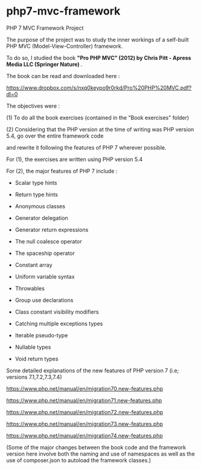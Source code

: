 # php7-mvc-framework

PHP 7 MVC Framework Project

  The purpose of the project was to study the inner workings of a self-built PHP MVC (Model-View-Controller) framework.

  To do so, I studied the book <b>"Pro PHP MVC" (2012) by Chris Pitt - Apress Media LLC (Springer Nature) </b>.

The book can be read and downloaded here : 

https://www.dropbox.com/s/nxq0keypo9r0rkd/Pro%20PHP%20MVC.pdf?dl=0

The objectives were : 

(1) To do all the book exercises (contained in the "Book exercises" folder)

(2) Considering that the PHP version at the time of writing was PHP version 5.4, go over the entire framework code 

and rewrite it following the features of PHP 7 wherever possible.

For (1), the exercises are written using PHP version 5.4

For (2), the major features of PHP 7 include :

- Scalar type hints

- Return type hints

- Anonymous classes

- Generator delegation

- Generator return expressions

- The null coalesce operator

- The spaceship operator

- Constant array

- Uniform variable syntax

- Throwables

- Group use declarations

- Class constant visibility modifiers

- Catching multiple exceptions types

- Iterable pseudo-type

- Nullable types

- Void return types 

Some detailed explanations of the new features of PHP version 7 (i.e; versions 7.1,7.2,7.3,7.4)

https://www.php.net/manual/en/migration70.new-features.php

https://www.php.net/manual/en/migration71.new-features.php

https://www.php.net/manual/en/migration72.new-features.php

https://www.php.net/manual/en/migration73.new-features.php

https://www.php.net/manual/en/migration74.new-features.php

(Some of the major changes between the book code and the framework version here involve both the naming and use of namespaces as well as the use of composer.json
to autoload the framework classes.)
